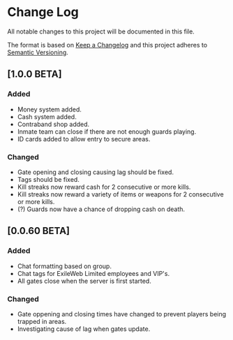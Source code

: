 # Change Log
All notable changes to this project will be documented in this file.

The format is based on [Keep a Changelog](http://keepachangelog.com/)
and this project adheres to [Semantic Versioning](http://semver.org/).

## [1.0.0 BETA]
### Added
- Money system added.
- Cash system added.
- Contraband shop added.
- Inmate team can close if there are not enough guards playing.
- ID cards added to allow entry to secure areas.

### Changed
- Gate opening and closing causing lag should be fixed.
- Tags should be fixed.
- Kill streaks now reward cash for 2 consecutive or more kills.
- Kill streaks now reward a variety of items or weapons for 2 consecutive or more kills.
- (?) Guards now have a chance of dropping cash on death.


## [0.0.60 BETA]
### Added
- Chat formatting based on group.
- Chat tags for ExileWeb Limited employees and VIP's.
- All gates close when the server is first started.

### Changed
- Gate oppening and closing times have changed to prevent players being trapped in areas.
- Investigating cause of lag when gates update.

